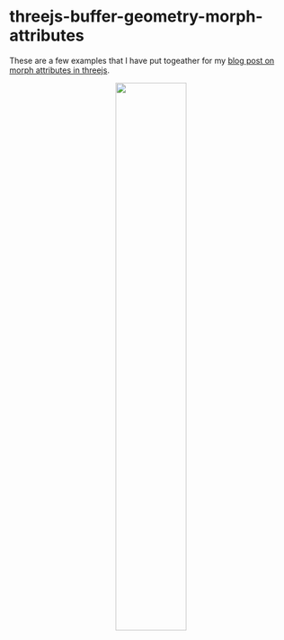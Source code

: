 # threejs-buffer-geometry-morph-attributes

These are a few examples that I have put togeather for my [blog post on morph attributes in threejs](https://dustinpfister.github.io/2023/02/03/threejs-buffer-geometry-morph-attributes/).

<div align="center">
      <a href="https://www.youtube.com/watch?v=fAvJjuLP_m8">
         <img src="https://img.youtube.com/vi/fAvJjuLP_m8/0.jpg" style="width:50%;">
      </a>
</div>
